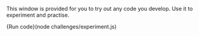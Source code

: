 This window is provided for you to try out any code you develop. Use it to experiment and practise.

{Run code}(node challenges/experiment.js)
